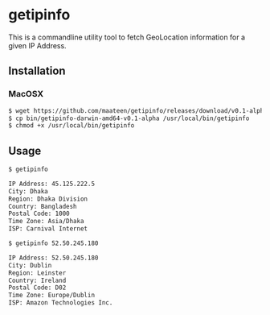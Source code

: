 # getipinfo

This is a commandline utility tool to fetch GeoLocation information for a given IP Address.

## Installation

### MacOSX

```bash
$ wget https://github.com/maateen/getipinfo/releases/download/v0.1-alpha/getipinfo-darwin-amd64-v0.1-alpha
$ cp bin/getipinfo-darwin-amd64-v0.1-alpha /usr/local/bin/getipinfo
$ chmod +x /usr/local/bin/getipinfo
```

## Usage

```bash
$ getipinfo

IP Address: 45.125.222.5
City: Dhaka
Region: Dhaka Division
Country: Bangladesh
Postal Code: 1000
Time Zone: Asia/Dhaka
ISP: Carnival Internet

$ getipinfo 52.50.245.180

IP Address: 52.50.245.180
City: Dublin
Region: Leinster
Country: Ireland
Postal Code: D02
Time Zone: Europe/Dublin
ISP: Amazon Technologies Inc.
```
